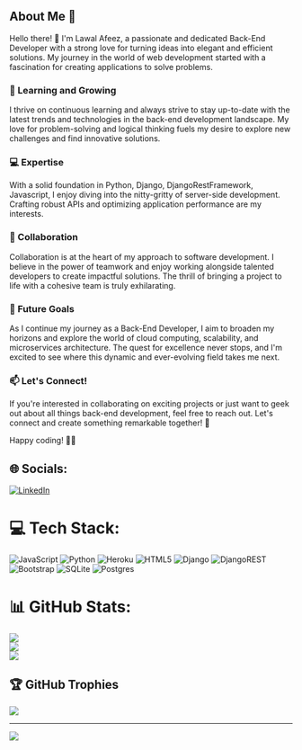 ## About Me 🚀

Hello there! 👋 I'm Lawal Afeez, a passionate and dedicated Back-End Developer with a strong love for turning ideas into elegant and efficient solutions. My journey in the world of web development started with a fascination for creating applications to solve problems.

### 🌱 Learning and Growing

I thrive on continuous learning and always strive to stay up-to-date with the latest trends and technologies in the back-end development landscape. My love for problem-solving and logical thinking fuels my desire to explore new challenges and find innovative solutions.

### 💻 Expertise

With a solid foundation in Python, Django, DjangoRestFramework, Javascript, I enjoy diving into the nitty-gritty of server-side development. Crafting robust APIs and optimizing application performance are my interests.

### 🤝 Collaboration

Collaboration is at the heart of my approach to software development. I believe in the power of teamwork and enjoy working alongside talented developers to create impactful solutions. The thrill of bringing a project to life with a cohesive team is truly exhilarating.

### 🚀 Future Goals

As I continue my journey as a Back-End Developer, I aim to broaden my horizons and explore the world of cloud computing, scalability, and microservices architecture. The quest for excellence never stops, and I'm excited to see where this dynamic and ever-evolving field takes me next.

### 📫 Let's Connect!

If you're interested in collaborating on exciting projects or just want to geek out about all things back-end development, feel free to reach out. Let's connect and create something remarkable together! 🤗

Happy coding! 🚀✨


## 🌐 Socials:
[![LinkedIn](https://img.shields.io/badge/LinkedIn-%230077B5.svg?logo=linkedin&logoColor=white)](https://linkedin.com/in/https://www.linkedin.com/in/lawal-afeez/) 

# 💻 Tech Stack:
![JavaScript](https://img.shields.io/badge/javascript-%23323330.svg?style=flat&logo=javascript&logoColor=%23F7DF1E) ![Python](https://img.shields.io/badge/python-3670A0?style=flat&logo=python&logoColor=ffdd54) ![Heroku](https://img.shields.io/badge/heroku-%23430098.svg?style=flat&logo=heroku&logoColor=white) ![HTML5](https://img.shields.io/badge/html5-%23E34F26.svg?style=flat&logo=html5&logoColor=white) ![Django](https://img.shields.io/badge/django-%23092E20.svg?style=flat&logo=django&logoColor=white) ![DjangoREST](https://img.shields.io/badge/DJANGO-REST-ff1709?style=flat&logo=django&logoColor=white&color=ff1709&labelColor=gray) ![Bootstrap](https://img.shields.io/badge/bootstrap-%23563D7C.svg?style=flat&logo=bootstrap&logoColor=white) ![SQLite](https://img.shields.io/badge/sqlite-%2307405e.svg?style=flat&logo=sqlite&logoColor=white) ![Postgres](https://img.shields.io/badge/postgres-%23316192.svg?style=flat&logo=postgresql&logoColor=white)
# 📊 GitHub Stats:
![](https://github-readme-stats.vercel.app/api?username=afeez1131&theme=gruvbox&hide_border=false&include_all_commits=false&count_private=false)<br/>
![](https://github-readme-streak-stats.herokuapp.com/?user=afeez1131&theme=gruvbox&hide_border=false)<br/>
![](https://github-readme-stats.vercel.app/api/top-langs/?username=afeez1131&theme=gruvbox&hide_border=false&include_all_commits=false&count_private=false&layout=compact)

## 🏆 GitHub Trophies
![](https://github-profile-trophy.vercel.app/?username=afeez1131&theme=radical&no-frame=false&no-bg=true&margin-w=4)

---
[![](https://visitcount.itsvg.in/api?id=afeez1131&icon=0&color=0)](https://visitcount.itsvg.in)
